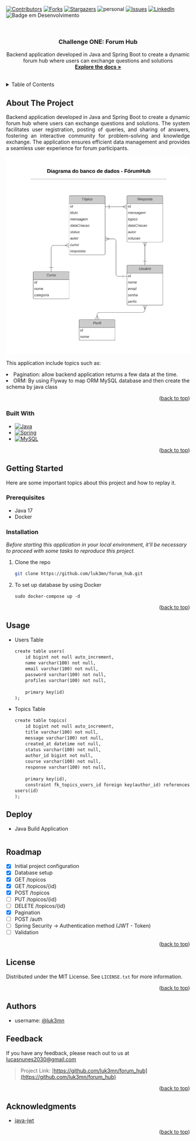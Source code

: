<!--<a name="forum_hub">
    <img src="https://raw.githubusercontent.com/luk3mn/luk3mn/main/soft_cover.png" width="1480">
</a>-->

[![Contributors][contributors-shield]][contributors-url]
[![Forks][forks-shield]][forks-url]
[![Stargazers][stars-shield]][stars-url]
![personal][personal-shield]
[![Issues][issues-shield]][issues-url]
[![LinkedIn][linkedin-shield]][linkedin-url]
![Badge em Desenvolvimento](https://img.shields.io/static/v1?label=STATUS&message=Progressing&color=GREEN&style=for-the-badge)

<!-- ![image](soft%20(1).png) -->



<!-- PROJECT LOGO -->
<br />
<div align="center">

  <h3 align="center">Challenge ONE: Forum Hub</h3>

  <p align="center">
    Backend application developed in Java and Spring Boot to create a dynamic forum hub where users can exchange questions and solutions
    <br />
    <a href="https://github.com/luk3mn/forum_hub/README.md"><strong>Explore the docs »</strong></a>
    <br />
    <br />
  </p>
</div>



<!-- TABLE OF CONTENTS -->
<details>
  <summary>Table of Contents</summary>
  <ol>
    <li>
      <a href="#about-the-project">About The Project</a>
      <ul>
        <li><a href="#built-with">Built With</a></li>
      </ul>
    </li>
    <li>
      <a href="#getting-started">Getting Started</a>
      <ul>
        <li><a href="#prerequisites">Prerequisites</a></li>
        <li><a href="#installation">Installation</a></li>
      </ul>
    </li>
    <li><a href="#usage">Usage</a></li>
    <!-- <li><a href="#deploy">Deploy</a></li> -->
    <li><a href="#roadmap">Roadmap</a></li>
    <li><a href="#license">License</a></li>
    <li><a href="#authors">Authors</a></li>
    <li><a href="#feedback">Feedback</a></li>
    <li><a href="#acknowledgments">Acknowledgments</a></li>
  </ol>
</details>



<!-- ABOUT THE PROJECT -->
## About The Project
<!-- IMAGE (OPCIONAL) -->

<p align="justify">
Backend application developed in Java and Spring Boot to create a dynamic forum hub where users can exchange questions and solutions. The system facilitates user registration, posting of queries, and sharing of answers, fostering an interactive community for problem-solving and knowledge exchange. The application ensures efficient data management and provides a seamless user experience for forum participants.
</p> 

<div align="center">
    <img width=1000 src="assets/diagram_db.png" alt="diagram"/>
</div>

<p align="justify">
This application include topics such as:
</p>

<li>Pagination: allow backend application returns a few data at the time.</li>  
<li>ORM: By using Flyway to map ORM MySQL database and then create the schema by java class</li>  


<p align="right">(<a href="#forum_hub">back to top</a>)</p>

### Built With

* [![Java][Java]][Java-url]
* [![Spring][Spring]][Spring-url]
* [![MySQL][MySQL]][MySQL-url]

<p align="right">(<a href="#forum_hub">back to top</a>)</p>



<!-- GETTING STARTED -->
## Getting Started

Here are some important topics about this project and how to replay it.

### Prerequisites

* Java 17
* Docker

### Installation

_Before starting this application in your local environment, it'll be necessary to proceed with some tasks to reproduce this project._

1. Clone the repo
   ```sh
   git clone https://github.com/luk3mn/forum_hub.git
   ```
2. To set up database by using Docker
   ```shell
   sudo docker-compose up -d
   ```

<p align="right">(<a href="#forum_hub">back to top</a>)</p>



<!-- USAGE EXAMPLES -->
## Usage

- Users Table
   ```shell
   create table users(
       id bigint not null auto_increment,
       name varchar(100) not null,
       email varchar(100) not null,
       password varchar(100) not null,
       profiles varchar(100) not null,
   
       primary key(id)
   );
   ```

- Topics Table
   ```shell
   create table topics(
       id bigint not null auto_increment,
       title varchar(100) not null,
       message varchar(100) not null,
       created_at datetime not null,
       status varchar(100) not null,
       author_id bigint not null,
       course varchar(100) not null,
       response varchar(100) not null,
   
       primary key(id),
       constraint fk_topics_users_id foreign key(author_id) references users(id)
   );
   ```

<!-- Deploy -->
## Deploy
- Java Build Application
```shell

```


<!-- ROADMAP -->
## Roadmap
- [x] Initial project configuration
- [x] Database setup
- [x] GET /topicos
- [x] GET /topicos/{id}
- [x] POST /topicos
- [ ] PUT /topicos/{id}
- [ ] DELETE /topicos/{id}
- [x] Pagination
- [ ] POST /auth
- [ ] Spring Security -> Authentication method (JWT - Token)
- [ ] Validation

<p align="right">(<a href="#forum_hub">back to top</a>)</p>



<!-- LICENSE -->
## License

Distributed under the MIT License. See `LICENSE.txt` for more information.

<p align="right">(<a href="#forum_hub">back to top</a>)</p>



## Authors

- username: [@luk3mn](https://www.github.com/luk3mn)

## Feedback

If you have any feedback, please reach out to us at lucasnunes2030@gmail.com

> Project Link: [https://github.com/luk3mn/forum_hub](https://github.com/luk3mn/forum_hub)

<p align="right">(<a href="#forum_hub">back to top</a>)</p>


<!-- ACKNOWLEDGMENTS -->
## Acknowledgments

* [java-jwt](https://github.com/auth0/java-jwt)

<p align="right">(<a href="#forum_hub">back to top</a>)</p>



<!-- MARKDOWN LINKS & IMAGES -->
<!-- https://www.markdownguide.org/basic-syntax/#reference-style-links -->
[contributors-shield]: https://img.shields.io/github/contributors/luk3mn/forum_hub.svg?style=for-the-badge
[contributors-url]: https://github.com/luk3mn/forum_hub/graphs/contributors
[issues-shield]: https://img.shields.io/github/issues/luk3mn/forum_hub.svg?style=for-the-badge
[issues-url]: https://github.com/luk3mn/forum_hub/issues
[forks-shield]: https://img.shields.io/github/forks/luk3mn/forum_hub.svg?style=for-the-badge
[forks-url]: https://github.com/luk3mn/forum_hub/network/members
[stars-shield]: https://img.shields.io/github/stars/luk3mn/forum_hub.svg?style=for-the-badge
[stars-url]: https://github.com/luk3mn/forum_hub/stargazers
[license-shield]: https://img.shields.io/github/license/othneildrew/Best-README-Template.svg?style=for-the-badge
[license-url]: https://github.com/luk3mn/forum_hub/blob/master/LICENSE
[linkedin-shield]: https://img.shields.io/badge/-LinkedIn-black.svg?style=for-the-badge&logo=linkedin&colorB=555
[linkedin-url]: https://www.linkedin.com/in/lucasmaues/
[personal-shield]: https://img.shields.io/static/v1?label=Oracle_one&message=Alura&color=2e3643&style=for-the-badge&colorB=555

<!-- Stack Shields -->
[Java]: https://img.shields.io/badge/Java-E02027?style=for-the-badge&logo=java&logoColor=ffffff
[Java-url]: https://www.java.com/en/
[Spring]: https://img.shields.io/badge/SrpingBoot-6DB33F?style=for-the-badge&logo=springboot&logoColor=ffffff
[Spring-url]: https://spring.io/projects/spring-boot
[MySQL]: https://img.shields.io/badge/MySQL-00758f?style=for-the-badge&logo=mysql&logoColor=ffffff
[MySQL-url]: https://dev.mysql.com/doc/
